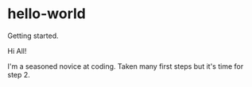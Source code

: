 # hello-world
Getting started.

Hi All! 

I'm a seasoned novice at coding. Taken many first steps but it's time for step 2. 
